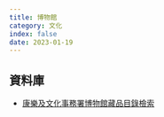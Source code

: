 ```yaml
---
title: 博物館
category: 文化
index: false
date: 2023-01-19
---
```

## 資料庫
- [康樂及文化事務署博物館藏品目錄檢索](https://mcms.lcsd.gov.hk/Search/search/enquire?&request_locale=zh_HK)